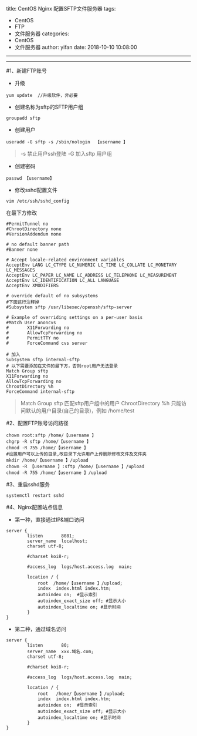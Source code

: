 title: CentOS  Nginx 配置SFTP文件服务器
tags:
  - CentOS
  - FTP
  - 文件服务器
categories:
  - CentOS
  - 文件服务器
author: yifan
date: 2018-10-10 10:08:00
---
---
#1、新建FTP账号
- 升级
```
yum update  //升级软件，非必要
```
- 创建名称为sftp的SFTP用户组
```
groupadd sftp
```
- 创建用户
```
useradd -G sftp -s /sbin/nologin  【username 】
```
> -s 禁止用户ssh登陆 
-G 加入sftp 用户组
<!-- more -->
- 创建密码
```
passwd 【username】
```
- 修改sshd配置文件
```
vim /etc/ssh/sshd_config
```
在最下方修改
```
#PermitTunnel no
#ChrootDirectory none
#VersionAddendum none

# no default banner path
#Banner none

# Accept locale-related environment variables
AcceptEnv LANG LC_CTYPE LC_NUMERIC LC_TIME LC_COLLATE LC_MONETARY LC_MESSAGES
AcceptEnv LC_PAPER LC_NAME LC_ADDRESS LC_TELEPHONE LC_MEASUREMENT
AcceptEnv LC_IDENTIFICATION LC_ALL LANGUAGE
AcceptEnv XMODIFIERS

# override default of no subsystems
#下面这行注释掉
#Subsystem sftp /usr/libexec/openssh/sftp-server

# Example of overriding settings on a per-user basis
#Match User anoncvs
#       X11Forwarding no
#       AllowTcpForwarding no
#       PermitTTY no
#       ForceCommand cvs server

# 加入
Subsystem sftp internal-sftp
# 以下需要添加在文件的最下方，否则root用户无法登录
Match Group sftp
X11Forwarding no
AllowTcpForwarding no
ChrootDirectory %h
ForceCommand internal-sftp
```
> Match Group sftp 匹配sftp用户组中的用户 
ChrootDirectory %h 只能访问默认的用户目录(自己的目录)，例如 /home/test

#2、配置FTP账号访问路径
```
chown root:sftp /home/【username 】
chgrp -R sftp /home/【username 】
chmod -R 755 /home/【username 】
#设置用户可以上传的目录,改目录下允许用户上传删除修改文件及文件夹
mkdir /home/【username 】/upload
chown -R 【username 】:sftp /home/【username 】/upload
chmod -R 755 /home/【username 】/upload
```
#3、重启sshd服务
```
systemctl restart sshd
```

#4、Nginx配置站点信息
- 第一种，直接通过IP&端口访问
```
server {
        listen       8081;
        server_name  localhost;
        charset utf-8;
 		
        #charset koi8-r;
 
        #access_log  logs/host.access.log  main;
 
        location / {
            root  /home/【username 】/upload;
            index  index.html index.htm;
            autoindex on;  #显示索引
            autoindex_exact_size off; #显示大小
            autoindex_localtime on; #显示时间
        }
}
```
- 第二种，通过域名访问
```
server {
        listen       80;
        server_name  xxx.域名.com;
        charset utf-8;
 		
        #charset koi8-r;
 
        #access_log  logs/host.access.log  main;
 
        location / {
            root   /home/【username 】/upload;
            index  index.html index.htm;
            autoindex on;  #显示索引
            autoindex_exact_size off; #显示大小
            autoindex_localtime on; #显示时间
        }
}
```
